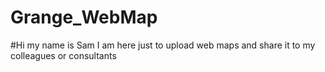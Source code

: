 # Grange_WebMap
#Hi my name is Sam I am here just to upload web maps and share it to my colleagues or consultants
